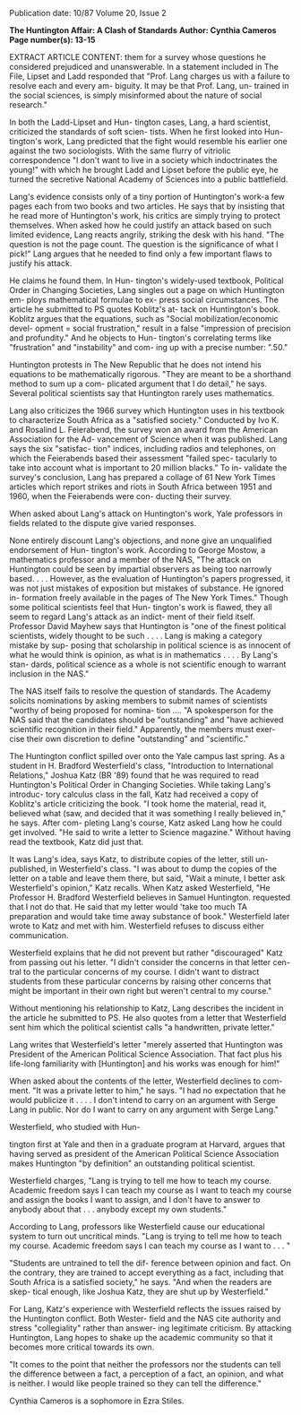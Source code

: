 Publication date: 10/87
Volume 20, Issue 2

**The Huntington Affair: A Clash of Standards**
**Author: Cynthia Cameros**
**Page number(s): 13-15**

EXTRACT ARTICLE CONTENT:
them for a survey whose questions he 
considered 
prejudiced 
and 
unanswerable. In a statement included 
in The File, Lipset and Ladd responded 
that "Prof. Lang charges us with a 
failure to resolve each and every am-
biguity. It may be that Prof. Lang, un-
trained in the social sciences, is simply 
misinformed about the nature of social 
research." 


In both the Ladd-Lipset and Hun-
tington cases, Lang, a hard scientist, 
criticized the standards of soft scien-
tists. When he first looked into Hun-
tington's work, Lang predicted that the 
fight would resemble his earlier one 
against the two sociologists. With the 
same flurry of vitriolic correspondence 
"I don't want to live in 
a society which 
indoctrinates the 
young!" 
with which he brought Ladd and 
Lipset before the public eye, he 
turned the secretive National Academy 
of Sciences into a public battlefield. 


Lang's evidence consists only of a 
tiny portion of Huntington's work-a 
few 
pages each from two books and 
two articles. He says that by insisting 
that he read more of Huntington's 
work, his critics are simply trying to 
protect themselves. When asked how 
he could justify an attack based on 
such limited evidence, Lang reacts 
angrily, striking the desk with his 
hand. "The question is not the page 
count. The question is the significance 
of what I pick!" Lang argues that he 
needed to find only a few important 
flaws to justify his attack. 


He claims he found them. In Hun-
tington's widely-used textbook, Political 
Order in Changing Societies, Lang singles 
out a page on which Huntington em-
ploys mathematical formulae to ex-
press social circumstances. The article 
he submitted to PS quotes Koblitz's at-
tack on Huntington's book. Koblitz 
argues that the equations, such as 
"Social mobilization/economic devel-
opment = social frustration," result 
in a false "impression of precision and 
profundity." And he objects to Hun-
tington's correlating terms like 
"frustration" and "instability" and com-
ing up with a precise number: ".50." 


Huntington 
protests in 
The 
New 
Republic that he does not intend his 
equations to 
be mathematically 
rigorous. "They are meant to be a 
shorthand method to sum up a com-
plicated argument that I do detail," he 
says. Several political scientists say 
that 
Huntington rarely uses 
mathematics. 


Lang also criticizes the 1966 survey 
which Huntington uses in his textbook 
to characterize South Africa as a 
"satisfied society." Conducted by Ivo 
K. and Rosalind L. Feierabend, the 
survey 
won an award 
from 
the 
American Association for the Ad-
vancement of Science when it was 
published. Lang says the six "satisfac-
tion" indices, including radios and 
telephones, on which the Feierabends 
based their assessment "failed spec-
tacularly to take into account what is 
important to 20 million blacks." To in-
validate the survey's conclusion, Lang 
has prepared a collage of 61 New York 
Times articles which report strikes and 
riots in South Africa between 1951 and 
1960, when the Feierabends were con-
ducting their survey. 


When asked about Lang's attack on 
Huntington's work, Yale professors in 
fields related to the dispute give varied 
responses. 


None entirely discount 
Lang's objections, and none give an 
unqualified endorsement of Hun-
tington's work. According to George 
Mostow, a mathematics professor and 
a member of the NAS, "The attack on 
Huntington could be seen by impartial 
observers as being too narrowly based. 
. . . However, as the evaluation of 
Huntington's papers progressed, it was 
not just mistakes of exposition but 
mistakes of substance. He ignored in-
formation freely available in the pages 
of The New York Times." Though some 
political 
scientists feel 
that Hun-
tington's work is flawed, they all seem 
to regard Lang's attack as an indict-
ment of their field itself. Professor 
David Mayhew says that Huntington 
is "one of the finest political scientists, 
widely thought to be such . . . . Lang 
is making a category mistake by sup-
posing that scholarship in political 
science is as innocent of what he 
would think is opinion, as what is in 
mathematics . . . . By Lang's stan-
dards, political science as a whole is not 
scientific enough to warrant inclusion 
in the NAS." 


The NAS itself fails to resolve the 
question of standards. The Academy 
solicits nominations by asking 
members to submit names of scientists 
"worthy of being proposed for nomina-
tion .... "A spokesperson for the NAS 
said that the candidates should be 
"outstanding" and "have achieved 
scientific recognition in their field." 
Apparently, the members must exer-
cise their own discretion to define 
"outstanding" and "scientific." 


The Huntington conflict spilled over 
onto the Yale campus last spring. As a 
student in H. Bradford Westerfield's 
class, "Introduction to International 
Relations," Joshua Katz (BR '89) 
found that he was required to read 
Huntington's Political Order in Changing 
Societies. While taking Lang's introduc-
tory calculus class in the fall, Katz had 
received a copy of Koblitz's article 
criticizing the book. "I took home the 
material, read it, believed what (saw, 
and decided that it was something I 
really believed in," he says. After com-
pleting Lang's course, Katz asked 
Lang how he could get involved. "He 
said to write 
a 
letter to Science 
magazine." Without having read the 
textbook, Katz did just that. 


It was Lang's idea, says Katz, to 
distribute copies of the letter, still un-
published, in Westerfield's class. "I was 
about to dump the copies of the letter 
on a table and leave them there, but 
said, "Wait a minute, I better ask 
Westerfield's opinion," Katz recalls. 
When Katz asked Westerfield, "He 
Professor H. Bradford Westerfield
believes in Samuel Huntington. 
requested that I not do that. He said that 
my letter would 'take too much TA 
preparation and would take time away 
substance 
of 
book." Westerfield later wrote to Katz 
and met with him. Westerfield refuses 
to discuss either communication. 


Westerfield explains that he did not 
prevent but rather "discouraged" Katz 
from passing out his letter. "I didn't 
consider the concerns in that letter cen-
tral to the particular concerns of my 
course. I 
didn't want to distract 
students from these particular concerns 
by raising other concerns that might be 
important in their own right but 
weren't central to my course." 


Without mentioning his relationship 
to Katz, Lang describes the incident in 
the article he submitted to PS. He also 
quotes from a letter that Westerfield 
sent him which the political scientist 
calls "a handwritten, private letter." 


Lang writes that Westerfield's letter 
"merely asserted that Huntington was 
President of the American Political 
Science Association. That fact plus his 
life-long familiarity with [Huntington] 
and his works was enough for him!" 


When asked about the contents of 
the letter, Westerfield declines to com-
ment. "It was a private letter to him," 
he says. "I had no expectation that he 
would publicize it . . . . I don't intend 
to carry on an argument with Serge 
Lang in public. Nor do I want to carry 
on any argument with Serge Lang." 


Westerfield, who studied with Hun-

tington first at Yale and then in a 
graduate program at Harvard, argues 
that having served as president of the 
American Political Science Association 
makes Huntington "by definition" an 
outstanding political scientist. 


Westerfield charges, "Lang is trying 
to tell me how to teach my course. 
Academic freedom says I can teach my 
course as I want to teach my course 
and assign the books I want to assign, 
and I don't have to answer to anybody 
about that . . . anybody except my 
own students." 


According to Lang, professors like 
Westerfield cause our educational 
system to turn out uncritical minds. 
"Lang is trying to tell 
me how to teach my 
course. Academic 
freedom says I can 
teach my course as I 
want to . . . " 


"Students are untrained to tell the dif-
ference between opinion and fact. On 
the contrary, they are trained to accept 
everything as a fact, including that 
South Africa is a satisfied society," he 
says. "And when the readers are skep-
tical enough, like Joshua Katz, they 
are shut up by Westerfield." 


For Lang, Katz's experience with 
Westerfield reflects the issues raised by 
the Huntington conflict. Both Wester-
field and the NAS cite authority and 
stress "collegiality" rather than answer-
ing legitimate criticism. By attacking 
Huntington, Lang hopes to shake up 
the academic community so that it 
becomes more critical towards its own. 


"It comes to the point that neither the 
professors nor the students can tell the 
difference between a fact, a perception 
of a fact, an opinion, and what is 
neither. I would like people trained so 
they can tell the difference." 


Cynthia Cameros is a sophomore in Ezra Stiles.